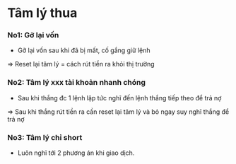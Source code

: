 # Tâm lý thua

### No1: Gỡ lại vốn
* Gỡ lại vốn sau khi đã bị mất, cố gắng giữ lệnh

=> Reset lại tâm lý = cách rút tiền ra khỏi thị trường

### No2: Tâm lý xxx tài khoản nhanh chóng
* Sau khi thắng đc 1 lệnh lập tức nghĩ đến lệnh thắng tiếp theo để trả nợ

=> Sau khi thắng rút tiền ra cần reset lại tâm lý và bỏ ngay suy nghĩ thắng để trả nợ

### No3: Tâm lý chỉ short 
* Luôn nghĩ tới 2 phương án khi giao dịch.


